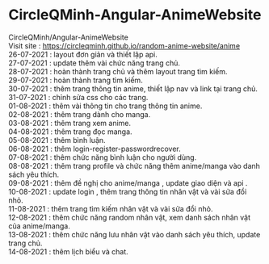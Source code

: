 # CircleQMinh-Angular-AnimeWebsite
CircleQMinh/Angular-AnimeWebsite<br>
Visit site : https://circleqminh.github.io/random-anime-website/anime <br>
26-07-2021 : layout đơn giản và thiết lập api.<br>
27-07-2021 : update thêm vài chức năng trang chủ.<br>
28-07-2021 : hoàn thành trang chủ và thêm layout trang tìm kiếm.<br>
29-07-2021 : hoàn thành trang tìm kiếm.<br>
30-07-2021 : thêm trang thông tin anime, thiết lập nav và link tại trang chủ.<br>
31-07-2021 : chỉnh sửa css cho các trang.<br>
01-08-2021 : thêm vài thông tin cho trang thông tin anime.<br>
02-08-2021 : thêm trang dành cho manga.<br>
03-08-2021 : thêm trang xem anime.<br>
04-08-2021 : thêm trang đọc manga.<br>
05-08-2021 : thêm bình luận.<br>
06-08-2021 : thêm login-register-passwordrecover.<br>
07-08-2021 : thêm chức năng bình luận cho người dùng.<br>
08-08-2021 : thêm trang profile và chức năng thêm anime/manga vào danh sách yêu thích.<br>
09-08-2021 : thêm đề nghị cho anime/manga , update giao diện và api .<br>
10-08-2021 : update login , thêm trang thông tin nhân vật và vài sửa đổi nhỏ.<br>
11-08-2021 : thêm trang tìm kiếm nhân vật và vài sửa đổi nhỏ.<br>
12-08-2021 : thêm chức năng random nhân vật, xem danh sách nhân vật của anime/manga.<br>
13-08-2021 : thêm chức năng lưu nhân vật vào danh sách yêu thích, update trang chủ.<br> 
14-08-2021 : thêm lịch biểu và chat.<br>
